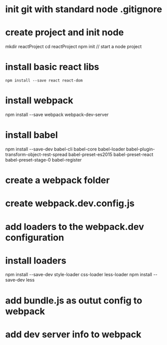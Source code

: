 # init git with standard node .gitignore

# create project and init node
mkdir reactProject
cd reactProject
npm init // start a node project

# install basic react libs
`npm install --save react react-dom`

# install webpack
npm install --save webpack webpack-dev-server

# install babel
npm install --save-dev babel-cli babel-core babel-loader babel-plugin-transform-object-rest-spread babel-preset-es2015 babel-preset-react babel-preset-stage-0 babel-register

# create a webpack folder

# create webpack.dev.config.js

# add loaders to the webpack.dev configuration

# install loaders
npm install --save-dev style-loader css-loader less-loader
npm install --save-dev less

# add bundle.js as outut config to webpack

# add dev server info to webpack

